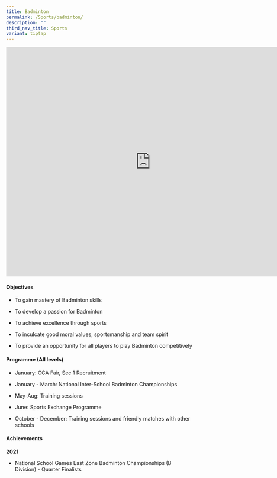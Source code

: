 ```yaml
---
title: Badminton
permalink: /Sports/badminton/
description: ""
third_nav_title: Sports
variant: tiptap
---
```

<div class="iframe-wrapper">
<iframe height="620" width="780" allowfullscreen="true" frameborder="0" src="https://docs.google.com/presentation/d/e/2PACX-1vR7hpx3Ryfi3twjTEaWlX-zn8MaXhDHNLbXH3YoyCita3RjASakucXTURUCjDpiX6eluHUdFnC7tgpG/embed?start=false&amp;loop=true&amp;delayms=3000"></iframe>
</div>
<h4>Objectives</h4>
<ul data-tight="true" class="tight">
<li>
<p>To gain mastery of Badminton skills</p>
</li>
<li>
<p>To develop a passion for Badminton</p>
</li>
<li>
<p>To achieve excellence through sports</p>
</li>
<li>
<p>To inculcate good moral values, sportsmanship and team spirit</p>
</li>
<li>
<p>To provide an opportunity for all players to play Badminton competitively</p>
</li>
</ul>
<h4>Programme (All levels)</h4>
<ul data-tight="true" class="tight">
<li>
<p>January: CCA Fair, Sec 1 Recruitment</p>
</li>
<li>
<p>January - March: National Inter-School Badminton Championships</p>
</li>
<li>
<p>May-Aug: Training sessions</p>
</li>
<li>
<p>June: Sports Exchange Programme</p>
</li>
<li>
<p>October - December: Training sessions and friendly matches with other
schools</p>
</li>
</ul>
<h4>Achievements</h4>
<p><strong>2021</strong> 
</p>
<ul data-tight="true" class="tight">
<li>
<p>National School Games East Zone Badminton Championships (B Division) -
Quarter Finalists</p>
</li>
</ul>
<p></p>
<p></p>
